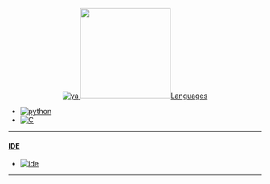 <p align="center">
    <a href="https://www.buymeacoffee.com/charon%22%3EBuy me a coffee :coffee:</a>
</p>

<p align="center">
    <img alt="ya" src="https://i.imgur.com/MShy42H.gif%22/%3E
</p>

<p align="center">
    <img height="180em" src="https://github-readme-stats.vercel.app/api?username=cchhaarroonn&show_icons=true&theme=monokai&include_all_commits=true&count_private=true%22/%3E
</p>

---

#### Languages
- ![python](https://img.shields.io/badge/-Python-00FFF?style=flat-square&logo=python)
- ![C](https://img.shields.io/badge/-C_Pogramming-F50069?style=flat-square&logo=c)


---

#### IDE
- ![ide](https://img.shields.io/badge/-py_charm-00FFFF?style=flat-square&logo=pycharm)

---

<p align="center">
    <img src="https://img.shields.io/badge/-charon_1678-F50069?style=flat-square&logo=discord%22/%3E</a>
    <a href="https://steamcommunity.com/id/CharonDaddy/%22%3E<img src="https://img.shields.io/badge/-charon-F50069?style=flat-square&logo=steam%22/%3E</a>
</p>
